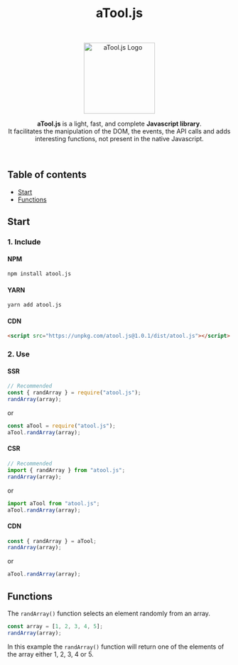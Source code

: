 <h1 align="center">aTool.js</h1>

<br>

<p align="center">
  <a href="#">
    <img src="https://elliot-sutton.com/src/img/atool.js.png" alt="aTool.js Logo" width="160">
  </a>
</p>

<p align="center">
  <strong>aTool.js</strong> is a light, fast, and complete <strong>Javascript library</strong>.
  <br>
  It facilitates the manipulation of the DOM, the events, the API calls and adds interesting functions, not present in the native Javascript.
</p>

<br>

## Table of contents

- [Start](#start)
- [Functions](#functions)

## Start

### 1. Include

#### NPM

```sh
npm install atool.js
```

#### YARN

```sh
yarn add atool.js
```

#### CDN

```html
<script src="https://unpkg.com/atool.js@1.0.1/dist/atool.js"></script>
```

### 2. Use

#### SSR

```js
// Recommended
const { randArray } = require("atool.js");
randArray(array);
```

or

```js
const aTool = require("atool.js");
aTool.randArray(array);
```

#### CSR

```js
// Recommended
import { randArray } from "atool.js";
randArray(array);
```

or

```js
import aTool from "atool.js";
aTool.randArray(array);
```

#### CDN

```js
const { randArray } = aTool;
randArray(array);
```

or

```js
aTool.randArray(array);
```

## Functions

The `randArray()` function selects an element randomly from an array.

```js
const array = [1, 2, 3, 4, 5];
randArray(array);
```

In this example the `randArray()` function will return one of the elements of the array either 1, 2, 3, 4 or 5.
